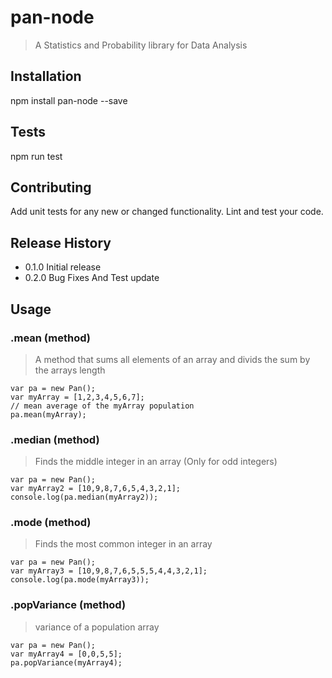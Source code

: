pan-node
=========

> A Statistics and Probability library for Data Analysis

## Installation

  npm install pan-node --save
  
## Tests

  npm run test
  
## Contributing

Add unit tests for any new or changed functionality. Lint and test your code.

## Release History

* 0.1.0 Initial release
* 0.2.0 Bug Fixes And Test update

## Usage

### .mean (method)

> A method that sums all elements of an array and divids the sum by the arrays length

    var pa = new Pan();
    var myArray = [1,2,3,4,5,6,7];
    // mean average of the myArray population
    pa.mean(myArray);
    
### .median (method)

> Finds the middle integer in an array (Only for odd integers)

    var pa = new Pan();
    var myArray2 = [10,9,8,7,6,5,4,3,2,1];
    console.log(pa.median(myArray2));
    
### .mode (method)

> Finds the most common integer in an array

    var pa = new Pan();
    var myArray3 = [10,9,8,7,6,5,5,5,4,4,3,2,1];
    console.log(pa.mode(myArray3));
    
### .popVariance (method)

> variance of a population array

    var pa = new Pan();
    var myArray4 = [0,0,5,5];
    pa.popVariance(myArray4);
    
<!-- ### .sampleVariance (method)

> variance of a sample array

    var pa = new Pan();
    var myArray5 = [1,2,3,8,7];
    pa.sampleVariance(myArray5);
    
### .sDeviation (method)

> Standard deviation of a sample or population
    
    var pa = new Pan();
    var myArray6 = [1,2,3,8,7];
    var population = pa.popVariance(myArray6);
    var sample = pa.sampleVariance(myArray6);
    console.log('population standard deviation');
    console.log(pa.sDeviation(population));
    console.log('sample standard deviation');
    console.log(pa.sDeviation(sample));
    
## .add(method)

> Runs through array and adds its elements

    var pa = new Pan();
    var myArray7 = [1,2,3,8,7];
    console.log(pa.add(myArray7)); -->

    
